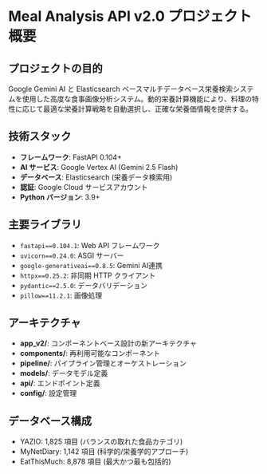 # Meal Analysis API v2.0 プロジェクト概要

## プロジェクトの目的
Google Gemini AI と Elasticsearch ベースマルチデータベース栄養検索システムを使用した高度な食事画像分析システム。動的栄養計算機能により、料理の特性に応じて最適な栄養計算戦略を自動選択し、正確な栄養価情報を提供する。

## 技術スタック
- **フレームワーク**: FastAPI 0.104+
- **AI サービス**: Google Vertex AI (Gemini 2.5 Flash)
- **データベース**: Elasticsearch (栄養データ検索用)
- **認証**: Google Cloud サービスアカウント
- **Python バージョン**: 3.9+

## 主要ライブラリ
- `fastapi==0.104.1`: Web API フレームワーク
- `uvicorn==0.24.0`: ASGI サーバー
- `google-generativeai==0.8.5`: Gemini AI連携
- `httpx==0.25.2`: 非同期 HTTP クライアント
- `pydantic==2.5.0`: データバリデーション
- `pillow==11.2.1`: 画像処理

## アーキテクチャ
- **app_v2/**: コンポーネントベース設計の新アーキテクチャ
- **components/**: 再利用可能なコンポーネント
- **pipeline/**: パイプライン管理とオーケストレーション
- **models/**: データモデル定義
- **api/**: エンドポイント定義
- **config/**: 設定管理

## データベース構成
- YAZIO: 1,825 項目 (バランスの取れた食品カテゴリ)
- MyNetDiary: 1,142 項目 (科学的/栄養学的アプローチ)
- EatThisMuch: 8,878 項目 (最大かつ最も包括的)